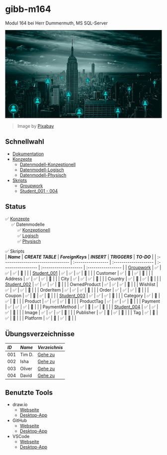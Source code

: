 # gibb-m164
Modul 164 bei Herr Dummermuth, MS SQL-Server

![Thumbnail](Zusatzmaterial/thumbnail.jpg)
> Image by [Pixabay](https://pixabay.com/)

## Schnellwahl
- [Dokumentation](Dokumentation/IET-164_Dokumentation_Dummermuth.docx?raw=1)
- [Konzepte](Konzepte)
  - [Datenmodell-Konzeptionell](Konzepte/Datenmodell-Konzeptionell.png?raw=1)
  - [Datenmodell-Logisch](Konzepte/Datenmodell-Logisch.png?raw=1)
  - [Datenmodell-Physisch](Konzepte/Datenmodell-Physisch.png?raw=1)
- [Skripts](Skripts)
  - [Groupwork](Skripts/Groupwork)
  - [Student_001 - 004](#gruppenskripts)

## Status
:white_check_mark: [Konzepte](Konzepte/)  
&nbsp;&nbsp;&nbsp;&nbsp;&nbsp;:white_check_mark: Datenmodelle  
&nbsp;&nbsp;&nbsp;&nbsp;&nbsp;&nbsp;&nbsp;&nbsp;&nbsp;&nbsp;:white_check_mark: [Konzeptionell](Konzepte/Datenmodell-Konzeptionell.png?raw=1)  
&nbsp;&nbsp;&nbsp;&nbsp;&nbsp;&nbsp;&nbsp;&nbsp;&nbsp;&nbsp;:white_check_mark: [Logisch](Konzepte/Datenmodell-Logisch.png?raw=1)  
&nbsp;&nbsp;&nbsp;&nbsp;&nbsp;&nbsp;&nbsp;&nbsp;&nbsp;&nbsp;:white_check_mark: [Physisch](Konzepte/Datenmodell-Physisch.png?raw=1)  

:white_check_mark: Skripts   
| ***Name***                         | ***CREATE TABLE*** | ***ForeignKeys***     | ***INSERT***       | ***TRIGGERS***        | ***TO-DO***        |
| :--------------------------------- | :----------------- | :-------------------- | :----------------- | :-------------------- | :----------------- |
| [Groupwork](Skripts/Groupwork)     | :white_check_mark: | :white_check_mark:    | :white_check_mark: | :white_square_button: |                    |
| [Student_001](Skripts/Student_001) | :white_check_mark: | :white_check_mark:    | :white_check_mark: | :white_square_button: |                    |
| Customer                           | :white_check_mark: | :white_square_button: | :white_check_mark: | :white_square_button: |                    |
| Address                            | :white_check_mark: | :white_check_mark:    | :white_check_mark: | :white_square_button: |                    |
| City                               | :white_check_mark: | :white_check_mark:    | :white_check_mark: | :white_square_button: |                    |
| Country                            | :white_check_mark: | :white_square_button: | :white_check_mark: | :white_square_button: |                    |
| [Student_002](Skripts/Student_002) | :white_check_mark: | :white_check_mark:    | :white_check_mark: | :white_square_button: |                    |
| OwnedProduct                       | :white_check_mark: | :white_check_mark:    | :white_check_mark: | :white_square_button: |                    |
| Wishlist                           | :white_check_mark: | :white_check_mark:    | :white_check_mark: | :white_square_button: |                    |
| OrderItem                          | :white_check_mark: | :white_check_mark:    | :white_check_mark: | :white_square_button: |                    |
| Order                              | :white_check_mark: | :white_check_mark:    | :white_check_mark: | :white_square_button: |                    |
| Coupon                             | :white_check_mark: | :white_square_button: | :white_check_mark: | :white_square_button: |                    |
| [Student_003](Skripts/Student_003) | :white_check_mark: | :white_check_mark:    | :white_check_mark: | :white_square_button: |                    |
| Category                           | :white_check_mark: | :white_square_button: | :white_check_mark: | :white_square_button: |                    |
| Product                            | :white_check_mark: | :white_check_mark:    | :white_check_mark: | :white_square_button: |                    |
| ProductTag                         | :white_check_mark: | :white_check_mark:    | :white_check_mark: | :white_square_button: |                    |
| Payment                            | :white_check_mark: | :white_check_mark:    | :white_check_mark: | :white_square_button: |                    |
| PaymentMethod                      | :white_check_mark: | :white_square_button: | :white_check_mark: | :white_square_button: |                    |
| [Student_004](Skripts/Student_004) | :white_check_mark: | :white_check_mark:    | :white_check_mark: | :white_square_button: |                    |
| Image                              | :white_check_mark: | :white_check_mark:    | :white_check_mark: | :white_square_button: |                    |
| Publisher                          | :white_check_mark: | :white_square_button: | :white_check_mark: | :white_square_button: |                    |
| Tag                                | :white_check_mark: | :white_square_button: | :white_check_mark: | :white_square_button: |                    |
| Platform                           | :white_check_mark: | :white_square_button: | :white_check_mark: | :white_square_button: |                    |

## Übungsverzeichnisse
| ***ID*** | ***Name*** | ***Verzeichnis***              |
| :------- | :--------- | :----------------------------- |
| 001      | Tim D.     | [Gehe zu](Skripts/Student_001) |
| 002      | Isha       | [Gehe zu](Skripts/Student_002) |
| 003      | Oliver     | [Gehe zu](Skripts/Student_003) |
| 004      | David      | [Gehe zu](Skripts/Student_004) |

## Benutzte Tools
- draw.io
  - [Webseite](https://app.diagrams.net/)
  - [Desktop-App](https://github.com/jgraph/drawio-desktop/releases/latest)
- GitHub
  - [Webseite](https://github.com/)
  - [Desktop-App](https://github.com/desktop/desktop#where-can-i-get-it)
- VSCode
  - [Webseite](https://vscode.dev/)
  - [Desktop-App](https://code.visualstudio.com/)
